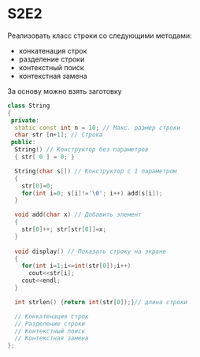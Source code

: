 # S2E2

Реализовать класс строки со следующими методами:
* конкатенация строк
* разделение строки
* контекстный поиск
* контекстная замена

За основу можно взять заготовку
```cpp
class String
{
 private:
  static const int n = 10; // Макс. размер строки
  char str [n+1]; // Строка
 public:
  String() // Конструктор без параметров
  { str[ 0 ] = 0; } 

  String(char s[]) // Конструктор с 1 параметром
  {
    str[0]=0; 
    for(int i=0; s[i]!='\0'; i++) add(s[i]);
  }

  void add(char x) // Добавить элемент
  {
    str[0]++; str[str[0]]=x;
  }
  
  void display() // Показать строку на экране
  { 
    for(int i=1;i<=int(str[0]);i++)
      cout<<str[i]; 
    cout<<endl; 
  }

  int strlen() {return int(str[0]);}// длина строки

  // Конкатенация строк
  // Разделение строки
  // Контекстный поиск
  // Контекстная замена
};
```
